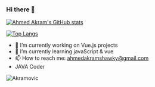 ### Hi there 👋

[![Ahmed Akram's GitHub stats](https://github-readme-stats.vercel.app/api?username=Akramovic1&hide=stars,issues)](https://github.com/Akramovic1/github-readme-stats)

[![Top Langs](https://github-readme-stats.vercel.app/api/top-langs/?username=Akramovic1&layout=compact)](https://github.com/Akramovic1/github-readme-stats)


- 🔭 I’m currently working on Vue.js projects
- 🌱 I’m currently learning javaScript & vue
- 📫 How to reach me: ahmedakramshawky@gmail.com
- JAVA Coder

<p align="left"> <img src="https://komarev.com/ghpvc/?username=Akramovic1&label=Profile%20views&color=1915f9&style=plastic" alt="Akramovic" /> </p>


<!--
**Akramovic1/Akramovic1** is a ✨ _special_ ✨ repository because its `README.md` (this file) appears on your GitHub profile.

Here are some ideas to get you started:

- 🔭 I’m currently working on ...
- 🌱 I’m currently learning ...
- 👯 I’m looking to collaborate on ...
- 🤔 I’m looking for help with ...
- 💬 Ask me about ...
- 📫 How to reach me: ...
- 😄 Pronouns: ...
- ⚡ Fun fact: ...
-->
